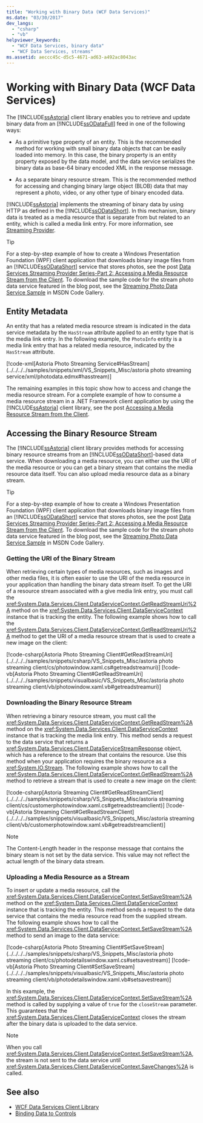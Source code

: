 ```yaml
---
title: "Working with Binary Data (WCF Data Services)"
ms.date: "03/30/2017"
dev_langs: 
  - "csharp"
  - "vb"
helpviewer_keywords: 
  - "WCF Data Services, binary data"
  - "WCF Data Services, streams"
ms.assetid: aeccc45c-d5c5-4671-ad63-a492ac8043ac
---
```

# Working with Binary Data (WCF Data Services)
The [!INCLUDE[ssAstoria](../../../../includes/ssastoria-md.md)] client library enables you to retrieve and update binary data from an [!INCLUDE[ssODataFull](../../../../includes/ssodatafull-md.md)] feed in one of the following ways:  
  
-   As a primitive type property of an entity. This is the recommended method for working with small binary data objects that can be easily loaded into memory. In this case, the binary property is an entity property exposed by the data model, and the data service serializes the binary data as base-64 binary encoded XML in the response message.  
  
-   As a separate binary resource stream. This is the recommended method for accessing and changing binary large object (BLOB) data that may represent a photo, video, or any other type of binary encoded data.  
  
 [!INCLUDE[ssAstoria](../../../../includes/ssastoria-md.md)] implements the streaming of binary data by using HTTP as defined in the [!INCLUDE[ssODataShort](../../../../includes/ssodatashort-md.md)]. In this mechanism, binary data is treated as a media resource that is separate from but related to an entity, which is called a media link entry. For more information, see [Streaming Provider](../../../../docs/framework/data/wcf/streaming-provider-wcf-data-services.md).  
  
> [!TIP]
>  For a step-by-step example of how to create a Windows Presentation Foundation (WPF) client application that downloads binary image files from an [!INCLUDE[ssODataShort](../../../../includes/ssodatashort-md.md)] service that stores photos, see the post [Data Services Streaming Provider Series-Part 2: Accessing a Media Resource Stream from the Client](https://go.microsoft.com/fwlink/?LinkId=201637). To download the sample code for the stream photo data service featured in the blog post, see the [Streaming Photo Data Service Sample](https://go.microsoft.com/fwlink/?LinkId=198988) in MSDN Code Gallery.  
  
## Entity Metadata  
 An entity that has a related media resource stream is indicated in the data service metadata by the `HasStream` attribute applied to an entity type that is the media link entry. In the following example, the `PhotoInfo` entity is a media link entry that has a related media resource, indicated by the `HasStream` attribute.  
  
 [!code-xml[Astoria Photo Streaming Service#HasStream](../../../../samples/snippets/xml/VS_Snippets_Misc/astoria photo streaming service/xml/photodata.edmx#hasstream)]  
  
 The remaining examples in this topic show how to access and change the media resource stream. For a complete example of how to consume a media resource stream in a .NET Framework client application by using the [!INCLUDE[ssAstoria](../../../../includes/ssastoria-md.md)] client library, see the post [Accessing a Media Resource Stream from the Client](https://go.microsoft.com/fwlink/?LinkID=201637).  
  
## Accessing the Binary Resource Stream  
 The [!INCLUDE[ssAstoria](../../../../includes/ssastoria-md.md)] client library provides methods for accessing binary resource streams from an [!INCLUDE[ssODataShort](../../../../includes/ssodatashort-md.md)]-based data service. When downloading a media resource, you can either use the URI of the media resource or you can get a binary stream that contains the media resource data itself. You can also upload media resource data as a binary stream.  
  
> [!TIP]
>  For a step-by-step example of how to create a Windows Presentation Foundation (WPF) client application that downloads binary image files from an [!INCLUDE[ssODataShort](../../../../includes/ssodatashort-md.md)] service that stores photos, see the post [Data Services Streaming Provider Series-Part 2: Accessing a Media Resource Stream from the Client](https://go.microsoft.com/fwlink/?LinkId=201637). To download the sample code for the stream photo data service featured in the blog post, see the [Streaming Photo Data Service Sample](https://go.microsoft.com/fwlink/?LinkId=198988) in MSDN Code Gallery.  
  
### Getting the URI of the Binary Stream  
 When retrieving certain types of media resources, such as images and other media files, it is often easier to use the URI of the media resource in your application than handling the binary data stream itself. To get the URI of a resource stream associated with a give media link entry, you must call the <xref:System.Data.Services.Client.DataServiceContext.GetReadStreamUri%2A> method on the <xref:System.Data.Services.Client.DataServiceContext> instance that is tracking the entity. The following example shows how to call the <xref:System.Data.Services.Client.DataServiceContext.GetReadStreamUri%2A> method to get the URI of a media resource stream that is used to create a new image on the client:  
  
 [!code-csharp[Astoria Photo Streaming Client#GetReadStreamUri](../../../../samples/snippets/csharp/VS_Snippets_Misc/astoria photo streaming client/cs/photowindow.xaml.cs#getreadstreamuri)]
 [!code-vb[Astoria Photo Streaming Client#GetReadStreamUri](../../../../samples/snippets/visualbasic/VS_Snippets_Misc/astoria photo streaming client/vb/photowindow.xaml.vb#getreadstreamuri)]  
  
### Downloading the Binary Resource Stream  
 When retrieving a binary resource stream, you must call the <xref:System.Data.Services.Client.DataServiceContext.GetReadStream%2A> method on the <xref:System.Data.Services.Client.DataServiceContext> instance that is tracking the media link entry. This method sends a request to the data service that returns a <xref:System.Data.Services.Client.DataServiceStreamResponse> object, which has a reference to the stream that contains the resource. Use this method when your application requires the binary resource as a <xref:System.IO.Stream>. The following example shows how to call the <xref:System.Data.Services.Client.DataServiceContext.GetReadStream%2A> method to retrieve a stream that is used to create a new image on the client:  
  
 [!code-csharp[Astoria Streaming Client#GetReadStreamClient](../../../../samples/snippets/csharp/VS_Snippets_Misc/astoria streaming client/cs/customerphotowindow.xaml.cs#getreadstreamclient)]
 [!code-vb[Astoria Streaming Client#GetReadStreamClient](../../../../samples/snippets/visualbasic/VS_Snippets_Misc/astoria streaming client/vb/customerphotowindow.xaml.vb#getreadstreamclient)]  
  
> [!NOTE]
>  The Content-Length header in the response message that contains the binary steam is not set by the data service. This value may not reflect the actual length of the binary data stream.  
  
### Uploading a Media Resource as a Stream  
 To insert or update a media resource, call the <xref:System.Data.Services.Client.DataServiceContext.SetSaveStream%2A> method on the <xref:System.Data.Services.Client.DataServiceContext> instance that is tracking the entity. This method sends a request to the data service that contains the media resource read from the supplied stream. The following example shows how to call the <xref:System.Data.Services.Client.DataServiceContext.SetSaveStream%2A> method to send an image to the data service:  
  
 [!code-csharp[Astoria Photo Streaming Client#SetSaveStream](../../../../samples/snippets/csharp/VS_Snippets_Misc/astoria photo streaming client/cs/photodetailswindow.xaml.cs#setsavestream)]
 [!code-vb[Astoria Photo Streaming Client#SetSaveStream](../../../../samples/snippets/visualbasic/VS_Snippets_Misc/astoria photo streaming client/vb/photodetailswindow.xaml.vb#setsavestream)]  
  
 In this example, the <xref:System.Data.Services.Client.DataServiceContext.SetSaveStream%2A> method is called by supplying a value of `true` for the `closeStream` parameter. This guarantees that the <xref:System.Data.Services.Client.DataServiceContext> closes the stream after the binary data is uploaded to the data service.  
  
> [!NOTE]
>  When you call <xref:System.Data.Services.Client.DataServiceContext.SetSaveStream%2A>, the stream is not sent to the data service until <xref:System.Data.Services.Client.DataServiceContext.SaveChanges%2A> is called.  
  
## See also
- [WCF Data Services Client Library](../../../../docs/framework/data/wcf/wcf-data-services-client-library.md)
- [Binding Data to Controls](../../../../docs/framework/data/wcf/binding-data-to-controls-wcf-data-services.md)
